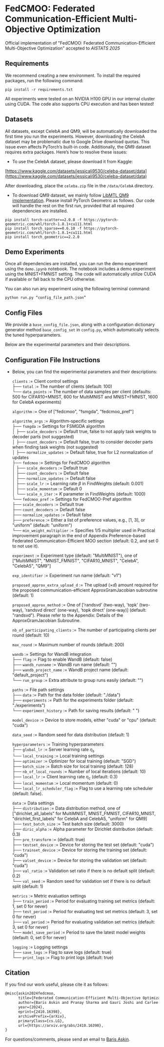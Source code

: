 # FedCMOO: Federated Communication-Efficient Multi-Objective Optimization

Official implementation of "FedCMOO: Federated Communication-Efficient Multi-Objective Optimization" accepted to *AISTATS 2025*


## Requirements

We recommend creating a new environment. To install the required packages, run the following command:
```
pip install -r requirements.txt
```

All experiments were tested on an NVIDIA H100 GPU in our internal cluster using CUDA. The code also supports CPU execution and has been tested!

## Datasets

All datasets, except CelebA and QM9, will be automatically downloaded the first time you run the experiments. However, downloading the CelebA dataset may be problematic due to Google Drive download quotas. This issue even affects PyTorch’s built-in code. Additionally, the QM9 dataset requires extra packages. Here’s how to resolve these issues:

- To use the CelebA dataset, please download it from Kaggle:

[https://www.kaggle.com/datasets/jessicali9530/celeba-dataset/data](https://www.kaggle.com/datasets/jessicali9530/celeba-dataset/data)

After downloading, place the `celeba.zip` file in the `/data/CelebA` directory.

- To download QM9 dataset, we mainly follow [LibMTL QM9 implementation](https://github.com/median-research-group/LibMTL/tree/main/examples/qm9). Please install PyTorch Geometric as follows. Our code will handle the rest on the first run, provided that all required dependencies are installed.

```shell
pip install torch-scatter==2.0.8 -f https://pytorch-geometric.com/whl/torch-1.8.1+cu111.html
pip install torch_sparse==0.6.10 -f https://pytorch-geometric.com/whl/torch-1.8.1+cu111.html
pip install torch_geometric==2.2.0
```


## Demo Experiments

Once all dependencies are installed, you can run the demo experiment using the `demo.ipynb` notebook. The notebook includes a demo experiment using the MNIST+FMNIST setting. The code will automatically utilize CUDA if available or fall back to the CPU otherwise.

You can also run any experiment using the following terminal command:
```
python run.py “config_file_path.json”
```

## Config Files

We provide a `base_config_file.json`, along with a configuration dictionary generator method ```base_config_set``` in `config.py`, which automatically selects the tuned hyperparameters.

Below are the experimental parameters and their descriptions.

## Configuration File Instructions

- Below, you can find the experimental parameters and their descriptions:

    ```clients``` := Client control settings  
    ├── ```total``` := The number of clients (default: 100)  
    └── ```data_points``` := The number of data samples per client (defaults: 500 for CIFAR10+MNIST, 600 for MultiMNIST and MNIST+FMNIST, 1600 for CelebA experiments)

    ```algorithm``` := One of ["fedcmoo", "fsmgda", "fedcmoo_pref"]

    ```algorithm_args``` := Algorithm-specific settings  
    ├── ```fsmgda``` := Settings for FSMGDA algorithm  
    │   ├── ```scale_decoders``` := Default true, false to not apply task weights to decoder parts (not suggested)  
    │   ├── ```count_decoders``` := Default false, true to consider decoder parts when finding task weights (not suggested)  
    │   ├── ```normalize_updates``` := Default false, true for L2 normalization of updates  
    ├── ```fedcmoo``` := Settings for FedCMOO algorithm  
    │   ├── ```scale_decoders``` := Default true  
    │   ├── ```count_decoders``` := Default false  
    │   ├── ```normalize_updates``` := Default false  
    │   ├── ```scale_lr``` := Learning rate $\beta$ in FindWeights (default: 0.001)  
    │   ├── ```scale_momentum``` := Default 0  
    │   └── ```scale_n_iter``` := $K$ parameter in FindWeights (default: 1000)  
    └── ```fedcmoo_pref``` := Settings for FedCMOO-Pref algorithm  
        ├── ```scale_decoders``` := Default true  
        ├── ```count_decoders``` := Default false  
        ├── ```normalize_updates``` := Default false  
        ├── ```preference``` := Either a list of preference values, e.g., [1, 3], or "uniform" (default: "uniform")  
        └── ```min_weight_multiplier``` := Specifies 1/5 multiplier used in Practical improvement paragraph in the end of Appendix Preference-based Federated Communication-Efficient MOO section (default: 0.2, and set 0 to not use it). 
        
    ```experiment``` := Experiment type (default: "MultiMNIST"), one of ["MultiMNIST", "MNIST_FMNIST", "CIFAR10_MNIST", "CelebA", "CelebA5", "QM9"]

    ```exp_identifier``` := Experiment run name (default: "v1")

    ```proposed_approx_extra_upload_d``` := The upload ($\times d$) amount required for the proposed communication-efficient ApproxGramJacobian subroutine (default: 1)

    ```proposed_approx_method``` := One of ['randsvd' (two-way), 'topk' (two-way), 'randsvd direct' (one-way), 'topk direct' (one-way)] (default: "randsvd"). Please refer to the Appendix: Details of the ApproxGramJacobian Subroutine.

    ```nb_of_participating_clients``` := The number of participating clients per round (default: 10)

    ```max_round``` := Maximum number of rounds (default: 200)

    ```wandb``` := Settings for WandB integration  
    ├── ```flag``` := Flag to enable WandB (default: false)  
    ├── ```wandb_runname``` := WandB run name (default: "")  
    ├── ```wandb_project_name``` := WandB project name (default: "default_project")  
    └── ```run_group``` := Extra attribute to group runs easily (default: "")

    ```paths``` := File path settings  
    ├── ```data``` := Path for the data folder (default: "./data")  
    ├── ```experiments``` := Path for the experiments folder (default: "./experiments")  
    └── ```experiment_history``` := Path for saving results (default: " ")

    ```model_device``` := Device to store models, either "cuda" or "cpu" (default: "cuda")

    ```data_seed``` := Random seed for data distribution (default: 1)

    ```hyperparameters``` := Training hyperparameters  
    ├── ```global_lr``` := Server learning rate $\eta_s$  
    └── ```local_training``` := Local training settings  
        ├── ```optimizer``` := Optimizer for local training (default: "SGD")  
        ├── ```batch_size``` := Batch size for local training (default: 128)  
        ├── ```nb_of_local_rounds``` := Number of local iterations (default: 10)  
        ├── ```local_lr``` := Client learning rate $\eta_c$ (default: 0.3)  
        ├── ```local_momentum``` := Local momentum (default: 0)  
        └── ```local_lr_scheduler_flag``` := Flag to use a learning rate scheduler (default: false).<br>


    ```data``` := Data settings  
    ├── ```distribution``` := Data distribution method, one of ["dirichlet_all_labels" for MultiMNIST, MNIST_FMNIST, CIFAR10_MNIST, "dirichlet_first_labels" for CelebA and CelebA5, "uniform" for QM9]  
    ├── ```test_batch_size``` := Test batch size (default: 3000)  
    ├── ```diric_alpha``` := Alpha parameter for Dirichlet distribution (default: 0.3)  
    ├── ```pre_transform``` := (default: true)  
    ├── ```testset_device``` := Device for storing the test set (default: "cuda")  
    ├── ```trainset_device``` := Device for storing the training set (default: "cuda")  
    ├── ```valset_device``` := Device for storing the validation set (default: "cuda")  
    ├── ```val_ratio``` := Validation set ratio if there is no default split (default: 0.2)  
    └── ```val_seed``` := Random seed for validation set if there is no default split (default: 1)

    ```metrics``` := Metric evaluation settings  
    ├── ```train_period``` := Period for evaluating training set metrics (default: 1, set 0 for never)  
    ├── ```test_period``` := Period for evaluating test set metrics (default: 3, set 0 for never)  
    ├── ```val_period``` := Period for evaluating validation set metrics (default: 3, set 0 for never)  
    └── ```model_save_period``` := Period to save the latest model weights (default: 0, set 0 for never)

    ```logging``` := Logging settings  
    ├── ```save_logs``` := Flag to save logs (default: true)  
    └── ```print_logs``` := Flag to print logs (default: true)


## Citation

If you find our work useful, please cite it as follows:

```latex
@misc{askin2024fedcmoo,
      title={Federated Communication-Efficient Multi-Objective Optimization}, 
      author={Baris Askin and Pranay Sharma and Gauri Joshi and Carlee Joe-Wong},
      year={2024},
      eprint={2410.16398},
      archivePrefix={arXiv},
      primaryClass={cs.LG},
      url={https://arxiv.org/abs/2410.16398}, 
}
```

For questions/comments, please send an email to [Baris Askin](https://askinb.github.io).